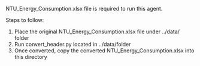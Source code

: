 NTU_Energy_Consumption.xlsx file is required to run this agent.

Steps to follow:
1. Place the original NTU_Energy_Consumption.xlsx file under ../data/ folder
2. Run convert_header.py located in ../data/folder
3. Once converted, copy the converted NTU_Energy_Consumption.xlsx into this directory